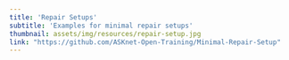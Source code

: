 ```yaml
---
title: 'Repair Setups'
subtitle: 'Examples for minimal repair setups'
thumbnail: assets/img/resources/repair-setup.jpg
link: "https://github.com/ASKnet-Open-Training/Minimal-Repair-Setup"
---
```


